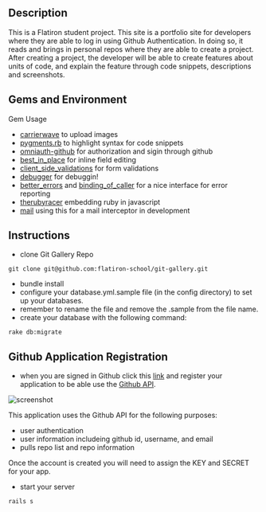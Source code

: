 ## Description

  This is a Flatiron student project. This site is a portfolio site for developers where they are able to log in using Github Authentication. In doing so, it reads and brings in personal repos where they are able to create a project. After creating a project, the developer will be able to create features about units of code, and explain the feature through code snippets, descriptions and screenshots.

## Gems and Environment 

Gem Usage
- [carrierwave](https://github.com/carrierwaveuploader/carrierwave) to upload images
- [pygments.rb](https://github.com/tmm1/pygments.rb) to highlight syntax for code snippets
- [omniauth-github](https://github.com/intridea/omniauth-github) for authorization and sigin through github
- [best_in_place](https://github.com/bernat/best_in_place) for inline field editing
- [client_side_validations](https://github.com/bcardarella/client_side_validations) for form validations
- [debugger](http://rubydoc.info/gems/debugger/1.6.1/frames) for debuggin!
- [better_errors](https://github.com/charliesome/better_errors) and [binding_of_caller](https://github.com/banister/binding_of_caller) for a nice interface for error reporting
- [therubyracer](http://rubydoc.info/gems/therubyracer/0.12.0/frames) embedding ruby in javascript
- [mail](https://github.com/mikel/mail) using this for a mail interceptor in development

## Instructions

- clone Git Gallery Repo
<pre><code>git clone git@github.com:flatiron-school/git-gallery.git</code></pre>
- bundle install
- configure your database.yml.sample file (in the config directory) to set up your databases.
- remember to rename the file and remove the .sample from the file name.
- create your database with the following command:
<pre><code>rake db:migrate</code></pre>

## Github Application Registration
- when you are signed in Github click this [link](https://github.com/settings/applications/new) and register your application to be able use the [Github API](http://developer.github.com/v3/).

![screenshot](http://i.imgur.com/crXyqME.png)

This application uses the Github API for the following purposes:
- user authentication
- user information includeing github id, username, and email
- pulls repo list and repo information

Once the account is created you will need to assign the KEY and SECRET for your app.



- start your server
<pre><code>rails s</code></pre>

